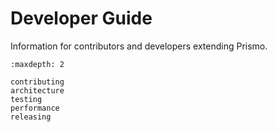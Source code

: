 # Developer Guide

Information for contributors and developers extending Prismo.

```{toctree}
:maxdepth: 2

contributing
architecture
testing
performance
releasing
```

